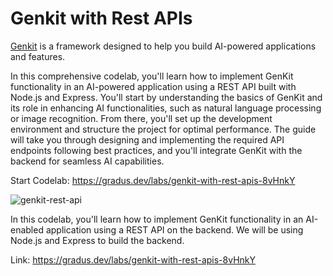 # Genkit with Rest APIs

[Genkit](https://firebase.google.com/docs/genkit) is a framework designed to help you build AI-powered applications and features.

In this comprehensive codelab, you'll learn how to implement GenKit functionality in an AI-powered application using a REST API built with Node.js and Express. You'll start by understanding the basics of GenKit and its role in enhancing AI functionalities, such as natural language processing or image recognition. From there, you'll set up the development environment and structure the project for optimal performance. The guide will take you through designing and implementing the required API endpoints following best practices, and you'll integrate GenKit with the backend for seamless AI capabilities.

Start Codelab: https://gradus.dev/labs/genkit-with-rest-apis-8vHnkY

![genkit-rest-api](https://github.com/user-attachments/assets/903083a7-33bd-4c14-8ff9-b49448dc703a)


In this codelab, you'll learn how to implement GenKit functionality in an AI-enabled application using a REST API on the backend. We will be using Node.js and Express to build the backend.

Link: https://gradus.dev/labs/genkit-with-rest-apis-8vHnkY
